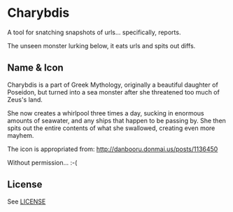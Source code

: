 Charybdis
======

A tool for snatching snapshots of urls... specifically, reports.

The unseen monster lurking below, it eats urls and spits out diffs.





Name & Icon
-----------
Charybdis is a part of Greek Mythology, originally a beautiful daughter of Poseidon, but turned into a sea monster after
she threatened too much of Zeus's land.

She now creates a whirlpool three times a day, sucking in enormous amounts of seawater, and any ships that happen to be
passing by.  She then spits out the entire contents of what she swallowed, creating even more mayhem.

The icon is appropriated from:
http://danbooru.donmai.us/posts/1136450

Without permission... :-(


License
-------
See [LICENSE][]

[LICENSE]: LICENSE.md
